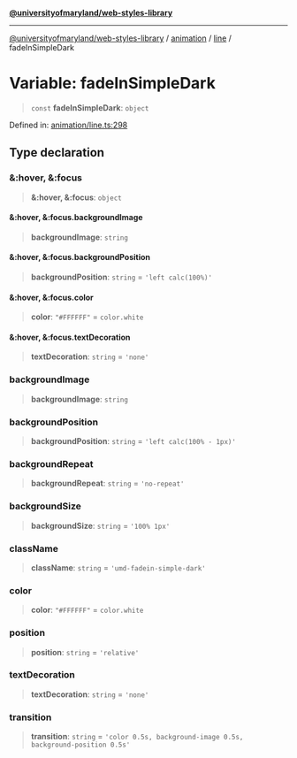 [**@universityofmaryland/web-styles-library**](../../../../README.md)

***

[@universityofmaryland/web-styles-library](../../../../README.md) / [animation](../../../README.md) / [line](../README.md) / fadeInSimpleDark

# Variable: fadeInSimpleDark

> `const` **fadeInSimpleDark**: `object`

Defined in: [animation/line.ts:298](https://github.com/UMD-Digital/design-system/blob/7fa144f196ef5f0ef2b372670136735f5a5c9236/packages/styles/source/animation/line.ts#L298)

## Type declaration

### &:hover, &:focus

> **&:hover, &:focus**: `object`

#### &:hover, &:focus.backgroundImage

> **backgroundImage**: `string`

#### &:hover, &:focus.backgroundPosition

> **backgroundPosition**: `string` = `'left calc(100%)'`

#### &:hover, &:focus.color

> **color**: `"#FFFFFF"` = `color.white`

#### &:hover, &:focus.textDecoration

> **textDecoration**: `string` = `'none'`

### backgroundImage

> **backgroundImage**: `string`

### backgroundPosition

> **backgroundPosition**: `string` = `'left calc(100% - 1px)'`

### backgroundRepeat

> **backgroundRepeat**: `string` = `'no-repeat'`

### backgroundSize

> **backgroundSize**: `string` = `'100% 1px'`

### className

> **className**: `string` = `'umd-fadein-simple-dark'`

### color

> **color**: `"#FFFFFF"` = `color.white`

### position

> **position**: `string` = `'relative'`

### textDecoration

> **textDecoration**: `string` = `'none'`

### transition

> **transition**: `string` = `'color 0.5s, background-image 0.5s, background-position 0.5s'`
